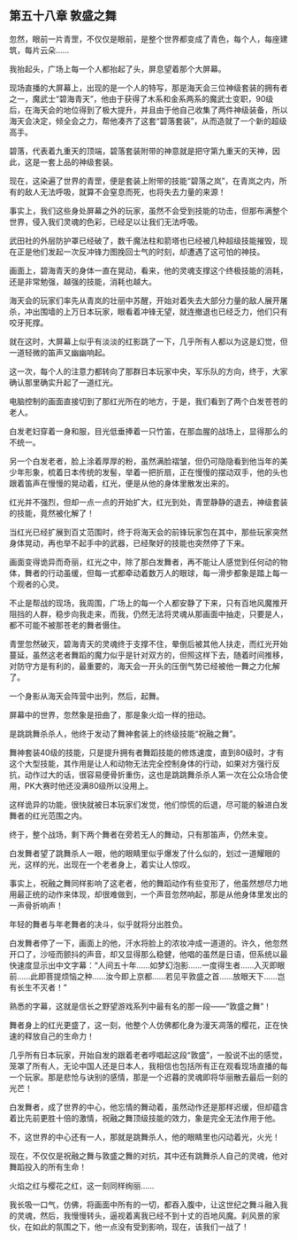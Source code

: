 ## 第五十八章 敦盛之舞

忽然，眼前一片青罡，不仅仅是眼前，是整个世界都变成了青色，每个人，每座建筑，每片云朵……

我抬起头，广场上每一个人都抬起了头，屏息望着那个大屏幕。

现场直播的大屏幕上，出现的是一个人的特写，那是海天会三位神级套装的拥有者之一，魔武士“碧海青天”，他由于获得了木系和金系两系的魔武士变职，90级后，在海天会的地位得到了极大提升，并且由于他自己收集了两件神级装备，所以海天会决定，倾全会之力，帮他凑齐了这套“碧落套装”，从而造就了一个新的超级高手。

碧落，代表着九重天的顶端，碧落套装附带的神意就是把守第九重天的天神，因此，这是一套上品的神级套装。

现在，这染遍了世界的青罡，便是套装上附带的技能“碧落之岚”，在青岚之内，所有的敌人无法呼吸，就算不会窒息而死，也将失去力量的来源！

事实上，我们这些身处屏幕之外的玩家，虽然不会受到技能的功击，但那布满整个世界，侵入我们灵魂的色彩，已经足以让我们无法呼吸。

武田社的外层防护罩已经破了，数千魔法柱和箭塔也已经被几种超级技能摧毁，现在正是他们发起一次反冲锋力图挽回士气的时刻，却遭遇了这可怕的神技。

画面上，碧海青天的身体一直在晃动，看来，他的灵魂支撑这个终极技能的消耗，还是非常勉强，越强的技能，消耗也越大。

海天会的玩家们率先从青岚的壮丽中苏醒，开始对着失去大部分力量的敌人展开屠杀，冲出围墙的上万日本玩家，眼看着冲锋无望，就连撤退也已经乏力，他们只有咬牙死撑。

就在这时，大屏幕上似乎有淡淡的红影跳了一下，几乎所有人都以为这是幻觉，但一道轻微的笛声又幽幽响起。

这一次，每个人的注意力都转向了那群日本玩家中央，军乐队的方向，终于，大家确认那里确实升起了一道红光。

电脑控制的画面直接切到了那红光所在的地方，于是，我们看到了两个白发苍苍的老人。

白发老妇穿着一身和服，目光低垂捧着一只竹笛，在那血腥的战场上，显得那么的不统一。

另一个白发老者，脸上涂着厚厚的粉，虽然满脸褶皱，但仍可隐隐看到他当年的美少年形象，梳着日本传统的发髻，举着一把折扇，正在慢慢的摆动双手，他的头也跟着笛声在慢慢的晃动着，红光，便是从他的身体里散发出来的。

红光并不强烈，但却一点一点的开始扩大，红光到处，青罡静静的退去，神级套装的技能，竟然被化解了！

当红光已经扩展到百丈范围时，终于将海天会的前锋玩家包在其中，那些玩家突然身体晃动，再也举不起手中的武器，已经聚好的技能也突然停了下来。

画面变得诡异而奇丽，红光之中，除了那白发舞者，再不能让人感觉到任何动的物体，舞者的行动虽缓，但每一式都牵动着数万人的眼球，每一滑步都象是踏上每一个观者的心灵。

不止是帮战的现场，我周围，广场上的每一个人都安静了下来，只有百地风魔推开阻挡的人群，稳步向我走来，而我，仍然无法将灵魂从那画面中抽走，只要是人，都不可能不被那苍老的舞者慑住。

青罡忽然破灭，碧海青天的灵魂终于支撑不住，晕倒后被其他人扶走，而红光开始蔓延，虽然这老者舞蹈的魔力似乎是针对双方的，但照这样下去，随着时间推移，对防守方是有利的，最重要的，海天会一开头的压倒气势已经被他一舞之力化解了。

一个身影从海天会阵营中出列，然后，起舞。

屏幕中的世界，忽然象是扭曲了，那是象火焰一样的扭动。

是跳跳舞杀杀人，他终于发动了舞神套装上的终级技能“祝融之舞”。

舞神套装40级的技能，只是提升拥有者舞蹈技能的修炼速度，直到80级时，才有这个大型技能，其作用是让人和动物无法完全控制身体的行动，如果对方强行反抗，动作过大的话，很容易便骨折重伤，这也是跳跳舞杀杀人第一次在公众场合使用，PK大赛时他还没满80级所以没用上。

这样诡异的功能，很快就被日本玩家们发觉，他们惊慌的后退，尽可能的躲进白发舞者的红光范围之内。

终于，整个战场，剩下两个舞者在旁若无人的舞动，只有那笛声，仍然未变。

白发舞者望了跳舞杀人一眼，他的眼睛里似乎爆发了什么似的，划过一道耀眼的光，这样的光，出现在一个老者身上，着实让人惊叹。

事实上，祝融之舞同样影响了这老者，他的舞蹈动作有些变形了，他虽然想尽力地用最正统的动作来体现，却很难做到，一个声音忽然响起，那是从他身体里发出的一声骨折响声！

年轻的舞者与年老舞者的决斗，似乎就将分出胜负。

白发舞者停了一下，画面上的他，汗水将脸上的浓妆冲成一道道的。许久，他忽然开口了，沙哑而颤抖的声音，却又显得那么稳健，他唱的虽然是日语，但系统以最快速度显示出中文字幕：“人间五十年……如梦幻泡影……一度得生者……入灭即眼前……此即菩提烦恼之种……汝今即上京都……若见平敦盛之首……放眼天下……岂有长生不灭者！”

熟悉的字幕，这就是信长之野望游戏系列中最有名的那一段——“敦盛之舞”！

舞者身上的红光更盛了，这一刻，他整个人仿佛都化身为漫天凋落的樱花，正在快速的释放自己的生命力！

几乎所有日本玩家，开始自发的跟着老者哼唱起这段“敦盛”，一股说不出的感觉，笼罩了所有人，无论中国人还是日本人，我相信也包括所有正在观看现场直播的每一个玩家。那是悲怆与诀别的感情，那是一个迟暮的灵魂即将华丽散去最后一刻的光芒！

白发舞者，成了世界的中心，他忘情的舞动着，虽然动作还是那样迟缓，但却蕴含着比先前更胜十倍的激情，祝融之舞顶级技能的效力，象是完全无法作用于他。

不，这世界的中心还有一人，那就是跳舞杀人，他的眼睛里也闪动着光，火光！

现在，不仅仅是祝融之舞与敦盛之舞的对抗，其中还有跳舞杀人自己的灵魂，他对舞蹈投入的所有生命！

火焰之红与樱花之红，这一刻同样绚丽……

我长吸一口气，仿佛，将画面中所有的一切，都吞入腹中，让这世纪之舞斗融入我的灵魂，然后，我慢慢转头，逼视着离我已经不到十丈的百地风魔。刹风景的家伙，在如此的氛围之下，他一点没有受到影响，现在，该我们一战了！

